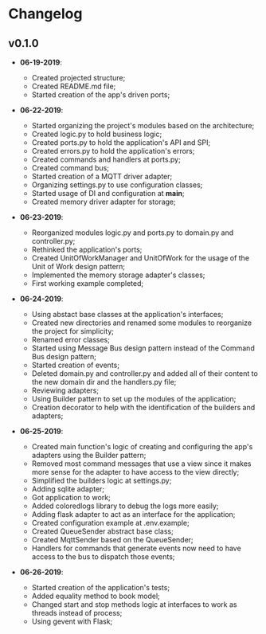 Changelog
=========

## v0.1.0

* __06-19-2019__:
	* Created projected structure;
	* Created README.md file;
	* Started creation of the app's driven ports;

* __06-22-2019__:
	* Started organizing the project's modules based on the architecture;
	* Created logic.py to hold business logic;
	* Created ports.py to hold the application's API and SPI;
	* Created errors.py to hold the application's errors;
	* Created commands and handlers at ports.py;
	* Created command bus;
	* Started creation of a MQTT driver adapter;
	* Organizing settings.py to use configuration classes;
	* Started usage of DI and configuration at __main__;
	* Created memory driver adapter for storage;

* __06-23-2019__:
	* Reorganized modules logic.py and ports.py to domain.py and controller.py;
	* Rethinked the application's ports;
	* Created UnitOfWorkManager and UnitOfWork for the usage of the Unit of Work design pattern;
	* Implemented the memory storage adapter's classes;
 	* First working example completed;

* __06-24-2019__:
	* Using abstact base classes at the application's interfaces;
	* Created new directories and renamed some modules to reorganize the project for simplicity;
	* Renamed error classes;
	* Started using Message Bus design pattern instead of the Command Bus design pattern;
	* Started creation of events;
	* Deleted domain.py and controller.py and added all of their content to the new domain dir and the handlers.py file;
	* Reviewing adapters;
	* Using Builder pattern to set up the modules of the application;
	* Creation decorator to help with the identification of the builders and adapters;

* __06-25-2019__:
	* Created main function's logic of creating and configuring the app's adapters using the Builder pattern; 
	* Removed most command messages that use a view since it makes more sense for the adapter to have access to the view directly;
	* Simplified the builders logic at settings.py;
	* Adding sqlite adapter;
	* Got application to work;
	* Added coloredlogs library to debug the logs more easily;
	* Adding flask adapter to act as an interface for the application;
	* Created configuration example at .env.example;
	* Created QueueSender abstract base class;
	* Created MqttSender based on the QueueSender;
	* Handlers for commands that generate events now need to have access to the bus to dispatch those events;

* __06-26-2019__:
	* Started creation of the application's tests;
	* Added equality method to book model;
	* Changed start and stop methods logic at interfaces to work as threads instead of process;
	* Using gevent with Flask;
